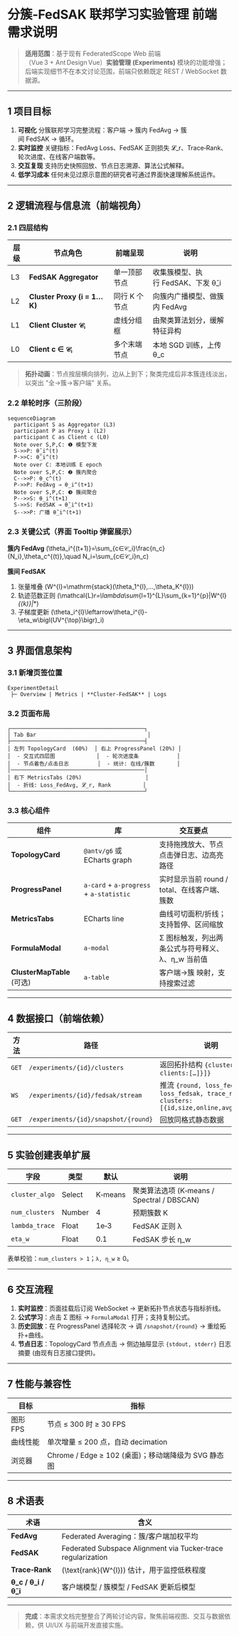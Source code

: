# 分簇‑FedSAK 联邦学习实验管理 **前端** 需求说明

> **适用范围**：基于现有 FederatedScope Web 前端（Vue 3 + Ant Design Vue）**实验管理 (Experiments)** 模块的功能增强；后端实现细节不在本文讨论范围，前端只依赖既定 REST / WebSocket 数据源。

---

## 1 项目目标

1. **可视化** 分簇联邦学习完整流程：客户端 → 簇内 FedAvg → 簇间 FedSAK → 循环。
2. **实时监控** 关键指标：FedAvg Loss、FedSAK 正则损失 𝓛\_r、Trace‑Rank、轮次进度、在线客户端数等。
3. **交互复现** 支持历史快照回放、节点日志溯源、算法公式解释。
4. **低学习成本** 任何未见过原示意图的研究者可通过界面快速理解系统运作。

---

## 2 逻辑流程与信息流（前端视角）

### 2.1 四层结构

| 层级 | 节点角色                        | 前端呈现     | 说明                       |
| -- | --------------------------- | -------- | ------------------------ |
| L3 | **FedSAK Aggregator**       | 单一顶部节点   | 收集簇模型、执行 FedSAK、下发 θ̃\_i |
| L2 | **Cluster Proxy (i = 1…K)** | 同行 K 个节点 | 向簇内广播模型、做簇内 FedAvg       |
| L1 | **Client Cluster 𝒞ᵢ**      | 虚线分组框    | 由聚类算法划分，缓解特征异构           |
| L0 | **Client c ∈ 𝒞ᵢ**          | 多个末端节点   | 本地 SGD 训练，上传 θ\_c        |

> **拓扑动画**：节点按层横向排列，边从上到下；聚类完成后非本簇连线淡出，以突出 "全→簇→客户端" 关系。

### 2.2 单轮时序（三阶段）

```mermaid
sequenceDiagram
  participant S as Aggregator (L3)
  participant P as Proxy i (L2)
  participant C as Client c (L0)
  Note over S,P,C: ❶ 模型下发
  S->>P: θ̃_i^(t)
  P->>C: θ̃_i^(t)
  Note over C: 本地训练 E epoch
  Note over S,P,C: ❷ 簇内聚合
  C-->>P: θ_c^(t)
  P->>P: FedAvg → θ_i^(t+1)
  Note over S,P,C: ❸ 簇间聚合
  P-->>S: θ_i^(t+1)
  S->>S: FedSAK → θ̃_i^(t+1)
  S-->>P: 广播 θ̃_i^(t+1)
```

### 2.3 关键公式（界面 Tooltip 弹窗展示）

**簇内 FedAvg** \(\theta_i^{(t+1)}=\sum_{c∈𝒞_i}\frac{n_c}{N_i}\,\theta_c^{(t)},\quad N_i=\sum_{c∈𝒞_i}n_c\)

**簇间 FedSAK**

1. 张量堆叠 \(W^{l}=\mathrm{stack}(\theta_1^{l},…,\theta_K^{l})\)
2. 轨迹范数正则 \(\mathcal{L}_r=\lambda\sum_{l=1}^{L}\sum_{k=1}^{p}\|W^{l}_{(k)}\|_*\)
3. 子梯度更新 \(\theta_i^{l}\leftarrow\theta_i^{l}-\eta_w\bigl(UV^{\top}\bigr)_i\)

---

## 3 界面信息架构

### 3.1 新增页签位置

```
ExperimentDetail
 ├─ Overview | Metrics | **Cluster‑FedSAK** | Logs
```

### 3.2 页面布局

```
┌──────────────────────────────────────────┐
│ Tab Bar                                   │
├──────────────────────────────────────────┤
│ 左列 TopologyCard  (60%)  │ 右上 ProgressPanel (20%) │
│  ‑ 交互式四层图             │  ‑ 轮次进度条            │
│  ‑ 节点着色/点击日志         │  ‑ 统计: 在线/簇数       │
│──────────────────────────────────────────│
│ 右下 MetricsTabs (20%)                    │
│  ‑ 折线: Loss_FedAvg, 𝓛_r, Rank          │
└──────────────────────────────────────────┘
```

### 3.3 核心组件

| 组件                       | 库                                       | 交互要点                          |
| ------------------------ | --------------------------------------- | ----------------------------- |
| **TopologyCard**         | `@antv/g6` 或 ECharts graph              | 支持拖拽放大、节点点击弹日志、边高亮路径          |
| **ProgressPanel**        | `a-card` + `a-progress` + `a-statistic` | 实时显示当前 round / total、在线客户端、簇数 |
| **MetricsTabs**          | ECharts line                            | 曲线可切面积/折线；支持暂停、区间缩放           |
| **FormulaModal**         | `a-modal`                               | Σ 图标触发，列出两条公式与符号释义、λ、η\_w 当前值 |
| **ClusterMapTable** (可选) | `a-table`                               | 客户端→簇 映射，支持搜索过滤               |

---

## 4 数据接口（前端依赖）

| 方法    | 路径                                   | 说明                                                                                       |
| ----- | ------------------------------------ | ---------------------------------------------------------------------------------------- |
| `GET` | `/experiments/{id}/clusters`         | 返回拓扑结构 `{clusters:[{id, clients:[…]}]}`                                                  |
| `WS`  | `/experiments/{id}/fedsak/stream`    | 推流 `{round, loss_fedavg, loss_fedsak, trace_rank, clusters:[{id,size,online,avg_loss}]}` |
| `GET` | `/experiments/{id}/snapshot/{round}` | 回放同格式静态数据                                                                                |

---

## 5 实验创建表单扩展

| 字段             | 类型     | 默认      | 说明                                   |
| -------------- | ------ | ------- | ------------------------------------ |
| `cluster_algo` | Select | K‑means | 聚类算法选项 (K‑means / Spectral / DBSCAN) |
| `num_clusters` | Number | 4       | 预期簇数 K                               |
| `lambda_trace` | Float  | 1e‑3    | FedSAK 正则 λ                          |
| `eta_w`        | Float  | 0.1     | FedSAK 步长 η\_w                       |

表单校验：`num_clusters > 1`；`λ, η_w` ≥ 0。

---

## 6 交互流程

1. **实时监控**：页面挂载后订阅 WebSocket → 更新拓扑节点状态与指标折线。
2. **公式学习**：点击 Σ 图标 → `FormulaModal` 打开；支持复制公式。
3. **历史回放**：在 ProgressPanel 选择轮次 → 调 `/snapshot/{round}` → 重绘拓扑+曲线。
4. **节点日志**：TopologyCard 节点点击 → 侧边抽屉显示 `{stdout, stderr}` 日志摘要 (由现有日志接口提供)。

---

## 7 性能与兼容性

| 目标     | 指标                                      |
| ------ | --------------------------------------- |
| 图形 FPS | 节点 ≤ 300 时 ≥ 30 FPS                     |
| 曲线性能   | 单次增量 ≤ 200 点，自动 decimation              |
| 浏览器    | Chrome / Edge ≥ 102 (桌面)；移动端降级为 SVG 静态图 |

---

## 8 术语表

| 术语                      | 含义                                                           |
| ----------------------- | ------------------------------------------------------------ |
| **FedAvg**              | Federated Averaging：簇/客户端加权平均                                |
| **FedSAK**              | Federated Subspace Alignment via Tucker‑trace regularization |
| **Trace‑Rank**          | \(\text{rank}(W^{l})\) 估计，用于监控低秩程度                           |
| **θ\_c / θ\_i / θ̃\_i** | 客户端模型 / 簇模型 / FedSAK 更新后模型                                   |

---

> **完成**：本需求文档完整整合了两轮讨论内容，聚焦前端视图、交互与数据依赖，供 UI/UX 与前端开发直接实施。

